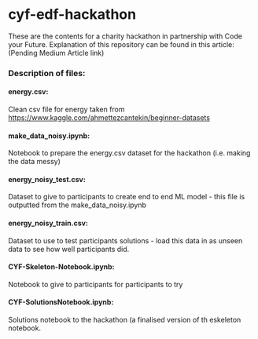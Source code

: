 # cyf-edf-hackathon

These are the contents for a charity hackathon in partnership with Code your Future. Explanation of this repository can be found in this article: (Pending Medium Article link)


### Description of files:

#### energy.csv:
Clean csv file for energy taken from https://www.kaggle.com/ahmettezcantekin/beginner-datasets

#### make_data_noisy.ipynb: 
Notebook to prepare the energy.csv dataset for the hackathon (i.e. making the data messy)

#### energy_noisy_test.csv:
Dataset to give to participants to create end to end ML model - this file is outputted from the make_data_noisy.ipynb

#### energy_noisy_train.csv:
Dataset to use to test participants solutions - load this data in as unseen data to see how well participants did.

#### CYF-Skeleton-Notebook.ipynb: 
Notebook to give to participants for participants to try

#### CYF-SolutionsNotebook.ipynb:
Solutions notebook to the hackathon (a finalised version of th eskeleton notebook.
